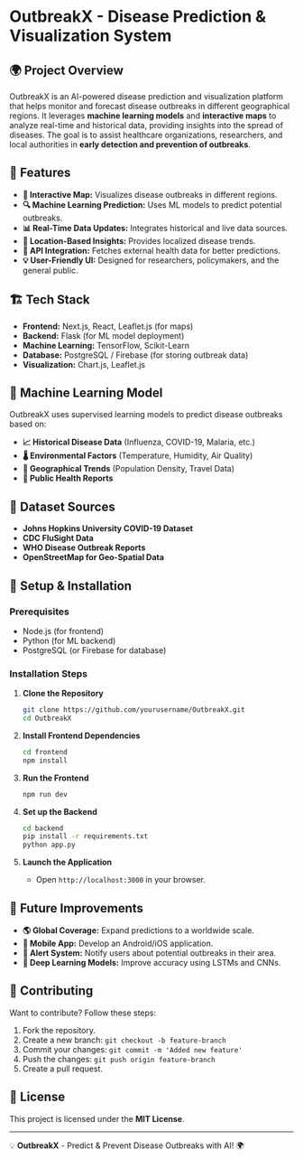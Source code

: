 # OutbreakX - Disease Prediction & Visualization System

## 🌍 Project Overview
OutbreakX is an AI-powered disease prediction and visualization platform that helps monitor and forecast disease outbreaks in different geographical regions. It leverages **machine learning models** and **interactive maps** to analyze real-time and historical data, providing insights into the spread of diseases. The goal is to assist healthcare organizations, researchers, and local authorities in **early detection and prevention of outbreaks**.

## 🚀 Features
- **📌 Interactive Map:** Visualizes disease outbreaks in different regions.
- **🔍 Machine Learning Prediction:** Uses ML models to predict potential outbreaks.
- **📊 Real-Time Data Updates:** Integrates historical and live data sources.
- **📍 Location-Based Insights:** Provides localized disease trends.
- **📡 API Integration:** Fetches external health data for better predictions.
- **💡 User-Friendly UI:** Designed for researchers, policymakers, and the general public.

## 🏗️ Tech Stack
- **Frontend:** Next.js, React, Leaflet.js (for maps)
- **Backend:** Flask (for ML model deployment)
- **Machine Learning:** TensorFlow, Scikit-Learn
- **Database:** PostgreSQL / Firebase (for storing outbreak data)
- **Visualization:** Chart.js, Leaflet.js

## 🔬 Machine Learning Model
OutbreakX uses supervised learning models to predict disease outbreaks based on:
- **📈 Historical Disease Data** (Influenza, COVID-19, Malaria, etc.)
- **🌡️ Environmental Factors** (Temperature, Humidity, Air Quality)
- **📍 Geographical Trends** (Population Density, Travel Data)
- **📰 Public Health Reports**

## 📂 Dataset Sources
- **Johns Hopkins University COVID-19 Dataset**
- **CDC FluSight Data**
- **WHO Disease Outbreak Reports**
- **OpenStreetMap for Geo-Spatial Data**

## 🔧 Setup & Installation
### Prerequisites
- Node.js (for frontend)
- Python (for ML backend)
- PostgreSQL (or Firebase for database)

### Installation Steps
1. **Clone the Repository**
   ```bash
   git clone https://github.com/yourusername/OutbreakX.git
   cd OutbreakX
   ```

2. **Install Frontend Dependencies**
   ```bash
   cd frontend
   npm install
   ```

3. **Run the Frontend**
   ```bash
   npm run dev
   ```

4. **Set up the Backend**
   ```bash
   cd backend
   pip install -r requirements.txt
   python app.py
   ```

5. **Launch the Application**
   - Open `http://localhost:3000` in your browser.

## 📌 Future Improvements
- **🌎 Global Coverage:** Expand predictions to a worldwide scale.
- **📲 Mobile App:** Develop an Android/iOS application.
- **🔔 Alert System:** Notify users about potential outbreaks in their area.
- **🧠 Deep Learning Models:** Improve accuracy using LSTMs and CNNs.

## 🤝 Contributing
Want to contribute? Follow these steps:
1. Fork the repository.
2. Create a new branch: `git checkout -b feature-branch`
3. Commit your changes: `git commit -m 'Added new feature'`
4. Push the changes: `git push origin feature-branch`
5. Create a pull request.

## 📜 License
This project is licensed under the **MIT License**.

---
💡 **OutbreakX** - Predict & Prevent Disease Outbreaks with AI! 🌍

